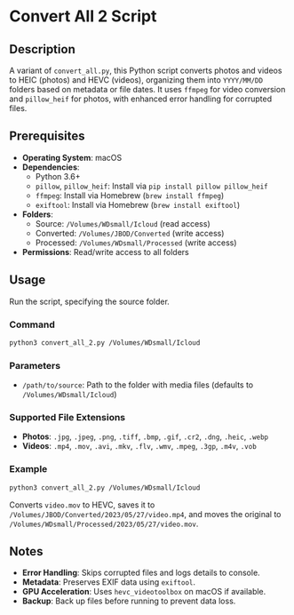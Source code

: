 # Convert All 2 Script

## Description
A variant of `convert_all.py`, this Python script converts photos and videos to HEIC (photos) and HEVC (videos), organizing them into `YYYY/MM/DD` folders based on metadata or file dates. It uses `ffmpeg` for video conversion and `pillow_heif` for photos, with enhanced error handling for corrupted files.

## Prerequisites
- **Operating System**: macOS
- **Dependencies**:
  - Python 3.6+
  - `pillow`, `pillow_heif`: Install via `pip install pillow pillow_heif`
  - `ffmpeg`: Install via Homebrew (`brew install ffmpeg`)
  - `exiftool`: Install via Homebrew (`brew install exiftool`)
- **Folders**:
  - Source: `/Volumes/WDsmall/Icloud` (read access)
  - Converted: `/Volumes/JBOD/Converted` (write access)
  - Processed: `/Volumes/WDsmall/Processed` (write access)
- **Permissions**: Read/write access to all folders

## Usage
Run the script, specifying the source folder.

### Command
```bash
python3 convert_all_2.py /Volumes/WDsmall/Icloud
```

### Parameters
- `/path/to/source`: Path to the folder with media files (defaults to `/Volumes/WDsmall/Icloud`)

### Supported File Extensions
- **Photos**: `.jpg`, `.jpeg`, `.png`, `.tiff`, `.bmp`, `.gif`, `.cr2`, `.dng`, `.heic`, `.webp`
- **Videos**: `.mp4`, `.mov`, `.avi`, `.mkv`, `.flv`, `.wmv`, `.mpeg`, `.3gp`, `.m4v`, `.vob`

### Example
```bash
python3 convert_all_2.py /Volumes/WDsmall/Icloud
```
Converts `video.mov` to HEVC, saves it to `/Volumes/JBOD/Converted/2023/05/27/video.mp4`, and moves the original to `/Volumes/WDsmall/Processed/2023/05/27/video.mov`.

## Notes
- **Error Handling**: Skips corrupted files and logs details to console.
- **Metadata**: Preserves EXIF data using `exiftool`.
- **GPU Acceleration**: Uses `hevc_videotoolbox` on macOS if available.
- **Backup**: Back up files before running to prevent data loss.